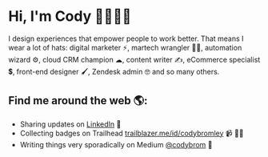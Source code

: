 # Hi, I'm Cody 👋👨🏻‍💻

I design experiences that empower people to work better. That means I wear a lot of hats: digital marketer ⚡, martech wrangler 👨‍💻, automation wizard ⚙, cloud CRM champion ☁, content writer ✍, eCommerce specialist 💲, front-end designer 🖌, Zendesk admin 🤓 and so many others.

## Find me around the web 🌎:
- Sharing updates on <a href="https://www.linkedin.com/in/codybromley/">LinkedIn</a> 💼
- Collecting badges on Trailhead <a href="https://trailblazer.me/id/codybromley">trailblazer.me/id/codybromley</a> 📹 ✍🏾
- Writing things very sporadically on Medium <a href="https://medium.com/@codybrom"> @codybrom</a> 🏓
